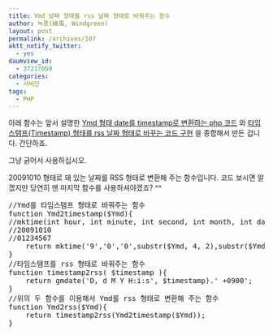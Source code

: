 ```yaml
---
title: Ymd 날짜 형태를 rss 날짜 형태로 바꿔주는 함수
author: 녹풍(綠風, Windgreen)
layout: post
permalink: /archives/107
aktt_notify_twitter:
  - yes
daumview_id:
  - 37217059
categories:
  - 서버단
tags:
  - PHP
---
```

아래 함수는 앞서 설명한 <a href="http://mytory.net/archives/105" target="_blank">Ymd 형태 date를 timestamp로 변환하는 php 코드</a> 와 <a href="http://mytory.net/archives/106" target="_blank">타임스탬프(Timestamp) 형태를 rss 날짜 형태로 바꾸는 코드 구현</a> 을 종합해서 만든 겁니다. 간단하죠.

그냥 긁어서 사용하십시오.

20091010 형태로 돼 있는 날짜를 RSS 형태로 변환해 주는 함수입니다. 코드 보시면 알겠지만 당연히 맨 마지막 함수를 사용하셔야겠죠? ^^

<pre class="brush:php">//Ymd를 타임스탬프 형태로 바꿔주는 함수
function Ymd2timestamp($Ymd){
//mktime(int hour, int minute, int second, int month, int day, int year );
//20091010
//01234567
    return mktime(&#39;9&#39;,&#39;0&#39;,&#39;0&#39;,substr($Ymd, 4, 2),substr($Ymd, 6, 2),substr($Ymd, 0, 4));
}
//타임스탬프를 rss 형태로 바꿔주는 함수
function timestamp2rss( $timestamp ){
    return gmdate(&#39;D, d M Y H:i:s&#39;, $timestamp).&#39; +0900&#39;;
}
//위의 두 함수를 이용해서 Ymd를 rss 형태로 변환해 주는 함수
function Ymd2rss($Ymd){
    return timestamp2rss(Ymd2timestamp($Ymd));
}
</pre>

&nbsp;